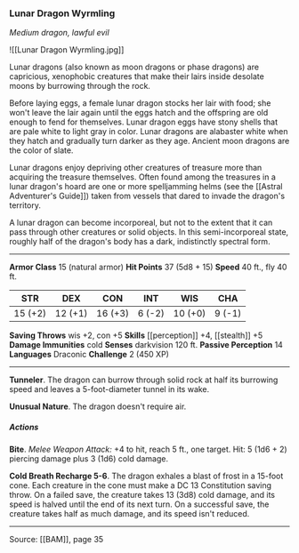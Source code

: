 ### Lunar Dragon Wyrmling
_Medium dragon, lawful evil_

![[Lunar Dragon Wyrmling.jpg]]

Lunar dragons (also known as moon dragons or phase dragons) are capricious, xenophobic creatures that make their lairs inside desolate moons by burrowing through the rock.

Before laying eggs, a female lunar dragon stocks her lair with food; she won't leave the lair again until the eggs hatch and the offspring are old enough to fend for themselves. Lunar dragon eggs have stony shells that are pale white to light gray in color. Lunar dragons are alabaster white when they hatch and gradually turn darker as they age. Ancient moon dragons are the color of slate.

Lunar dragons enjoy depriving other creatures of treasure more than acquiring the treasure themselves. Often found among the treasures in a lunar dragon's hoard are one or more spelljamming helms (see the [[Astral Adventurer's Guide]]) taken from vessels that dared to invade the dragon's territory.

A lunar dragon can become incorporeal, but not to the extent that it can pass through other creatures or solid objects. In this semi-incorporeal state, roughly half of the dragon's body has a dark, indistinctly spectral form.




---

**Armor Class** 15 (natural armor)
**Hit Points** 37 (5d8 + 15)
**Speed** 40 ft., fly 40 ft.

| STR     | DEX     | CON     | INT     | WIS     | CHA     |
|---------|---------|---------|---------|---------|---------|
| 15 (+2) | 12 (+1) | 16 (+3) | 6 (-2) | 10 (+0) | 9 (-1) |

**Saving Throws** wis +2, con +5
**Skills** [[perception]] +4, [[stealth]] +5
**Damage Immunities** cold
**Senses** darkvision 120 ft.
**Passive Perception** 14
**Languages** Draconic
**Challenge** 2 (450 XP)

---

**Tunneler**. The dragon can burrow through solid rock at half its burrowing speed and leaves a 5-foot-diameter tunnel in its wake.

**Unusual Nature**. The dragon doesn't require air.

##### Actions
**Bite**. _Melee Weapon Attack:_ +4 to hit, reach 5 ft., one target. Hit: 5 (1d6 + 2) piercing damage plus 3 (1d6) cold damage.

**Cold Breath Recharge 5-6**. The dragon exhales a blast of frost in a 15-foot cone. Each creature in the cone must make a DC 13 Constitution saving throw. On a failed save, the creature takes 13 (3d8) cold damage, and its speed is halved until the end of its next turn. On a successful save, the creature takes half as much damage, and its speed isn't reduced.


---

Source: [[BAM]], page 35